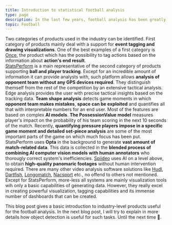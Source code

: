 ```yaml
---
title: Introduction to statistical football analysis 
type: page
description: In the last few years, football analysis has been greatly enhanced with computer vision techniques based on artificial intelligence. Such products allow experienced analysts to extract many useful information in a much shorter time than doing it manually. This blog post dives into some of industry-level products.
topic: Football
---
```



Two categories of products used in the industry can be identified. First category of products mainly deal with a support for **event tagging and drawing visualizations**. One of the best examples of a first category is [Once](https://once.de/), the product which has the possibility to tag actions based on the information about **action's end result**.  
[StatsPerform](https://www.statsperform.com/) is a main representative of the second category of products supporting **ball and player tracking**. Except for an incredible amount of information it can provide analysts with, such platform allows **analysis of opponent team without any GPS devices required**. They distinguish themself from the rest of the competition by an extensive tactical analysis. Edge analysis provides the user with precise tactical insights based on the tracking data. **Team shape analysis** detects game moments in which **opponent team makes mistakes**, **space can be exploited** and quantifies all that with interpretable numbers for an end user. Most of the features are based on complex **AI models**. **The PossessionValue model** measures player's impact on the probability of his team scoring in the next 10 seconds of the match. Recently, **quantifying pressure players impose in a specific game moment and detailed set-piece analysis** are some of the most important parts of the game on which much focus has been put.  
StatsPerform uses **Opta** in the background to generate **vast amount of match-related data**. This data is collected in the **blended process of combining AI computer vision models with human annotators** who thorougly correct system's inefficiencies.
[Spiideo](https://www.spiideo.com/) uses AI on a level above, to obtain **high-quality panomaric footages** without human intervention required. There are many other video analysis software solutions like [Hudl](https://www.hudl.com/), [Dartfish](https://www.dartfish.com/), [Longomatch](https://longomatch.com/en/), [Nacsport](https://www.nacsport.com/index.php?lc=en-us) etc., no offend to others not mentioned. Except for StatsPerform, more-less all systems are mainly visualization tools wih only a basic capabilities of generating data. However, they really excel in creating powerful visualization, tagging capabilities and its immense number of dashboards that can be created.

This blog post gives a basic introduction to industry-level products useful for the football analysis. In the next blog post, I will try to explain in more details how object detection is useful for such tasks. Until the next time 🫡.
